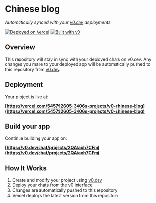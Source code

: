 # Chinese blog

*Automatically synced with your [v0.dev](https://v0.dev) deployments*

[![Deployed on Vercel](https://img.shields.io/badge/Deployed%20on-Vercel-black?style=for-the-badge&logo=vercel)](https://vercel.com/545792605-3406s-projects/v0-chinese-blog)
[![Built with v0](https://img.shields.io/badge/Built%20with-v0.dev-black?style=for-the-badge)](https://v0.dev/chat/projects/2QAfaxh7CFm)

## Overview

This repository will stay in sync with your deployed chats on [v0.dev](https://v0.dev).
Any changes you make to your deployed app will be automatically pushed to this repository from [v0.dev](https://v0.dev).

## Deployment

Your project is live at:

**[https://vercel.com/545792605-3406s-projects/v0-chinese-blog](https://vercel.com/545792605-3406s-projects/v0-chinese-blog)**

## Build your app

Continue building your app on:

**[https://v0.dev/chat/projects/2QAfaxh7CFm](https://v0.dev/chat/projects/2QAfaxh7CFm)**

## How It Works

1. Create and modify your project using [v0.dev](https://v0.dev)
2. Deploy your chats from the v0 interface
3. Changes are automatically pushed to this repository
4. Vercel deploys the latest version from this repository